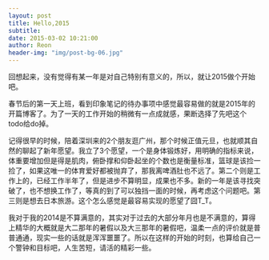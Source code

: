 ```yaml
---
layout: post  
title: Hello,2015  
subtitle: 
date: 2015-03-02 10:21:00
author: Reon
header-img: "img/post-bg-06.jpg"
---
```

回想起来，没有觉得有某一年是对自己特别有意义的，所以，就让2015做个开始吧。
<!--more-->  
春节后的第一天上班，看到印象笔记的待办事项中感觉最容易做的就是2015年的开篇博客了。为了一天的工作开始的稍微有一点成就感，果断选择了先吧这个todo给do掉。  

记得很早的时候，陪着深圳来的2个朋友逛广州，那个时候正值元旦，也就顺其自然的聊起了新年愿望。我立了3个愿望，一个是身体锻炼好，用明确的指标来说，体重要增加但是得是肌肉，俯卧撑和仰卧起坐的个数也是衡量标准，篮球是该捡一捡了，如果这唯一的体育爱好都被抛弃了，那我离啤酒肚也不远了。第二个则是工作上的，已经工作半年了，但是进步不算明显，成果也不多。新的一年是该寻找突破了，也不想换工作了，等真的到了可以独挡一面的时候，再考虑这个问题吧。第三则是想去日本旅游。这个怎么感觉是最容易实现的愿望了囧T_T。  

我对于我的2014是不算满意的，其实对于过去的大部分年月也是不满意的，算得上精华的大概就是大二那年的暑假以及大三那年的暑假吧，温柔一点的评价就是普普通通，现实一些的话就是浑浑噩噩了。所以在这样的开始的时刻，也算给自己一个警钟和目标吧，人生苦短，请活的精彩一些。